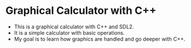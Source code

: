 # Graphical Calculator with C++

- This is a graphical calculator with C++ and SDL2.
- It is a simple calculator with basic operations.
- My goal is to learn how graphics are handled and go deeper with C++.
